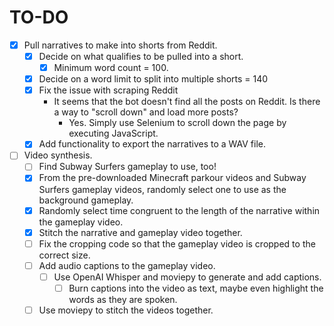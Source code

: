 # TO-DO

- [x] Pull narratives to make into shorts from Reddit.
  - [x] Decide on what qualifies to be pulled into a short.
    - [x] Minimum word count = 100.
  - [x] Decide on a word limit to split into multiple shorts = 140
  - [x] Fix the issue with scraping Reddit
    - It seems that the bot doesn't find all the posts on Reddit. Is there a way to "scroll down" and load more posts?
      - Yes. Simply use Selenium to scroll down the page by executing JavaScript.
  - [x] Add functionality to export the narratives to a WAV file.

- [ ] Video synthesis.
  - [ ] Find Subway Surfers gameplay to use, too!
  - [x] From the pre-downloaded Minecraft parkour videos and Subway Surfers gameplay videos, randomly select one to use as the background gameplay.
  - [x] Randomly select time congruent to the length of the narrative within the gameplay video.
  - [x] Stitch the narrative and gameplay video together.
  - [ ] Fix the cropping code so that the gameplay video is cropped to the correct size.
  - [ ] Add audio captions to the gameplay video.
    - [ ] Use OpenAI Whisper and moviepy to generate and add captions.
      - [ ] Burn captions into the video as text, maybe even highlight the words as they are spoken.
  - [ ] Use moviepy to stitch the videos together.